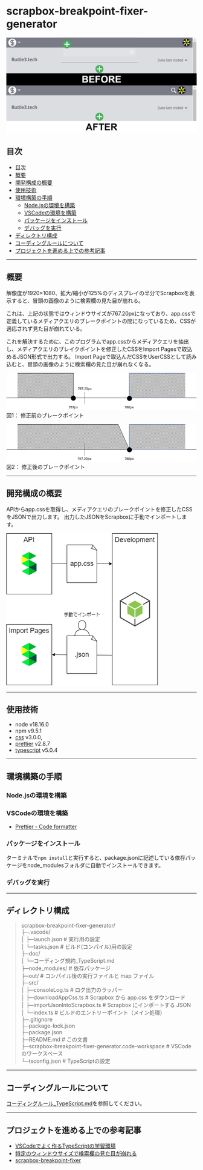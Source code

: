 # scrapbox-breakpoint-fixer-generator

![UserCSSの適応前と適応後](img/before-after.png)

## 目次

- [目次](#目次)
- [概要](#概要)
- [開発構成の概要](#開発構成の概要)
- [使用技術](#使用技術)
- [環境構築の手順](#環境構築の手順)
  - [Node.jsの環境を構築](#nodejsの環境を構築)
  - [VSCodeの環境を構築](#vscodeの環境を構築)
  - [パッケージをインストール](#パッケージをインストール)
  - [デバッグを実行](#デバッグを実行)
- [ディレクトリ構成](#ディレクトリ構成)
- [コーディングルールについて](#コーディングルールについて)
- [プロジェクトを進める上での参考記事](#プロジェクトを進める上での参考記事)

--------------------------------------------------

## 概要

解像度が1920×1080、拡大/縮小が125%のディスプレイの半分でScrapboxを表示すると、冒頭の画像のように検索欄の見た目が崩れる。

これは、上記の状態ではウィンドウサイズが767.20pxになっており、app.cssで定義しているメディアクエリのブレークポイントの間になっているため、CSSが適応されず見た目が崩れている。

これを解決するために、このプログラムでapp.cssからメディアクエリを抽出し、メディアクエリのブレイクポイントを修正したCSSをImport Pagesで取込めるJSON形式で出力する。
Import Pageで取込んだCSSをUserCSSとして読み込むと、冒頭の画像のように検索欄の見た目が崩れなくなる。

![修正前のブレイクポイント](img/before-breakpoint.png)  
図1： 修正前のブレークポイント

![修正後のブレイクポイント](img/after-breakpoint.png)  
図2： 修正後のブレークポイント

--------------------------------------------------

## 開発構成の概要

APIからapp.cssを取得し、メディアクエリのブレークポイントを修正したCSSをJSONで出力します。
出力したJSONをScrapboxに手動でインポートします。  

![開発構成の概要.drawio.png](img/開発構成の概要.drawio.png)

--------------------------------------------------

## 使用技術

- node v18.16.0
- npm v9.5.1
- [css](https://www.npmjs.com/package/css) v3.0.0,
- [prettier](https://www.npmjs.com/package/prettier) v2.8.7
- [typescript](https://www.npmjs.com/package/typescript) v5.0.4

--------------------------------------------------

## 環境構築の手順

### Node.jsの環境を構築

### VSCodeの環境を構築

- [Prettier - Code formatter](https://marketplace.visualstudio.com/items?itemName=esbenp.prettier-vscode)

### パッケージをインストール

ターミナルで`npm install`と実行すると、package.jsonに記述している依存パッケージをnode_modulesフォルダに自動でインストールできます。

### デバッグを実行

--------------------------------------------------

## ディレクトリ構成

> scrapbox-breakpoint-fixer-generator/  
> ├─.vscode/  
> │  ├─launch.json # 実行用の設定  
> │  └─tasks.json # ビルド(コンパイル)用の設定  
> ├─doc/  
> │  └─コーディング規約_TypeScript.md  
> ├─node_modules/ # 依存パッケージ  
> ├─out/ # コンパイル後の実行ファイルと map ファイル  
> ├─src/  
> │  ├─consoleLog.ts # ログ出力のラッパー  
> │  ├─downloadAppCss.ts # Scrapbox から app.css をダウンロード  
> │  ├─importJsonIntoScrapbox.ts # Scrapbox にインポートする JSON  
> │  └─index.ts # ビルドのエントリーポイント（メイン処理）  
> ├─.gitignore  
> ├─package-lock.json  
> ├─package.json  
> ├─README.md # この文書  
> ├─scrapbox-breakpoint-fixer-generator.code-workspace # VSCode のワークスペース  
> └─tsconfig.json # TypeScriptの設定  

--------------------------------------------------

## コーディングルールについて

[コーディングルール_TypeScript.md](doc/コーディングルール_TypeScript.md)を参照してください。

--------------------------------------------------

## プロジェクトを進める上での参考記事

- [VSCodeでよく作るTypeScriptの学習環境](https://blog.mamansoft.net/2020/10/14/vscode-typescript-learning/)
- [特定のウィンドウサイズで検索欄の見た目が崩れる](https://scrapbox.io/forum-jp/特定のウィンドウサイズで検索欄の見た目が崩れる)
- [scrapbox-breakpoint-fixer](https://scrapbox.io/Rutile3Tech/scrapbox-breakpoint-fixer)
